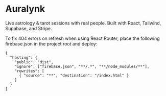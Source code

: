 # Auralynk

Live astrology & tarot sessions with real people. Built with React, Tailwind, Supabase, and Stripe.

To fix 404 errors on refresh when using React Router, place the following firebase.json in the project root and deploy:

```
{
  "hosting": {
    "public": "dist",
    "ignore": ["firebase.json", "**/.*", "**/node_modules/**"],
    "rewrites": [
      { "source": "**", "destination": "/index.html" }
    ]
  }
}
```
